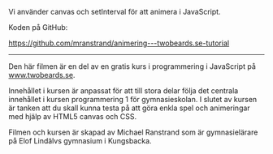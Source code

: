 Vi använder canvas och setInterval för att animera i JavaScript.

Koden på GitHub:

https://github.com/mranstrand/animering---twobeards.se-tutorial

---------------------------

Den här filmen är en del av en gratis kurs i programmering i JavaScript på www.twobeards.se.

Innehållet i kursen är anpassat för att till stora delar följa det centrala innehållet i kursen programmering 1 för gymnasieskolan. I slutet av kursen är tanken att du skall kunna testa på att göra enkla spel och animeringar med hjälp av HTML5 canvas och CSS.

Filmen och kursen är skapad av Michael Ranstrand som är gymnasielärare på Elof Lindälvs gymnasium i Kungsbacka.
